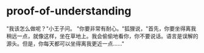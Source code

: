 # proof-of-understanding
 "我该怎么做呢？"小王子问。 "你要非常有耐心。"狐狸说，"首先，你要坐得离我稍远一点，就像这样，坐在草地上。我会偷偷地看你，你不要说话。语言是误解的源头。但是，你每天都可以坐得离我更近一点......"
